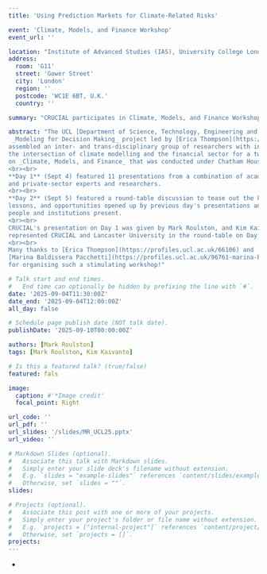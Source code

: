 ```yaml
---
title: 'Using Prediction Markets for Climate-Related Risks'

event: 'Climate, Models, and Finance Workshop'
event_url: ''

location: "Institute of Advanced Studies (IAS), University College London (UCL)" 
address: 
  room: 'G11'
  street: 'Gower Street'
  city: 'London'
  region: ''
  postcode: 'WC1E 6BT, U.K.'
  country: ''

summary: "CRUCIAL participates in Climate, Models, and Finance Workshop held at UCL."

abstract: "The UCL [Department of Science, Technology, Engineering and Public Policy's](https://www.ucl.ac.uk/engineering/steapp)
 _Modeling for Decision Making_ project led by [Erica Thompson](https://profiles.ucl.ac.uk/66106) 
assembled an inter- and trans-disciplinary group of researchers with interests at 
the intersection of climate modelling and the financial sector for a two-day workshop 
on _Climate, Models, and Finance_ that was conducted under Chatham House Rules. 
<br><br>
**Day 1** (Sept 4) featured 11 presentations from a combination of academic, public-body, 
and private-sector experts and researchers. 
<br><br>
**Day 2** (Sept 5) featured a round-table discussion to tease out the key insights, 
lessons, and opportunities opened up by previous day's presentations and the 
people and institutions present.
<br><br>
CRUCIAL's presentation on Day 1 was given by Mark Roulston, and Kim Kaivanto
represented CRUCIAL and Lancaster University in the round-table on Day 2.
<br><br>
Many thanks to [Erica Thompson](https://profiles.ucl.ac.uk/66106) and 
[Marina Baldissera Pacchetti](https://profiles.ucl.ac.uk/96761-marina-baldissera-pacchetti)
for organising such a stimulating workshop!"

# Talk start and end times.
#   End time can optionally be hidden by prefixing the line with `#`.
date: '2025-09-04T11:30:00Z'
date_end: '2025-09-04T12:00:00Z'
all_day: false

# Schedule page publish date (NOT talk date).
publishDate: '2025-09-10T00:00:00Z'

authors: [Mark Roulston]
tags: [Mark Roulston, Kim Kaivanto]

# Is this a featured talk? (true/false)
featured: fals

image: 
  caption: #'*Image credit'
  focal_point: Right

url_code: ''
url_pdf: ''
url_slides: '/slides/MR_UCL25.pptx'
url_video: ''

# Markdown Slides (optional).
#   Associate this talk with Markdown slides.
#   Simply enter your slide deck's filename without extension.
#   E.g. `slides = "example-slides"` references `content/slides/example-slides.md`.
#   Otherwise, set `slides = ""`.
slides: 

# Projects (optional).
#   Associate this post with one or more of your projects.
#   Simply enter your project's folder or file name without extension.
#   E.g. `projects = ["internal-project"]` references `content/project/deep-learning/index.md`.
#   Otherwise, set `projects = []`.
projects: 
---
```

-






